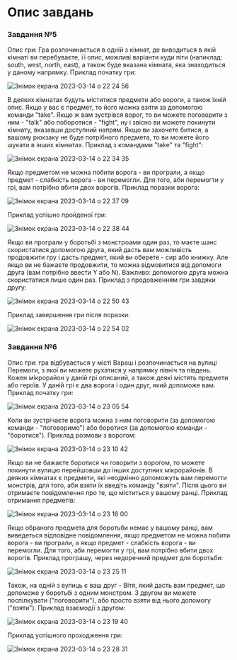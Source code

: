 # Опис завдань

### Завдання №5
Опис гри: Гра розпочинається в одній з кімнат, де виводиться в якій кімнаті ви перебуваєте, її опис, можливі варіанти куди піти (напиклад: south, west, north, east), а також буде вказана кімната, яка знаходиться у даному напрямку. 
Приклад початку гри:

![Знімок екрана 2023-03-14 о 22 24 56](https://user-images.githubusercontent.com/116551880/225127967-69034b2a-5249-4f58-93f7-ab964185b338.png)

В деяких кімнатах будуть міститися предмети або вороги, а також їхній опис. Якщо у вас є предмет, то його можна взяти за допомогою команди "take". Якщо ж вам зустрівся ворог, то ви можете поговорити з ним - "talk" або поборотися - "fight", ну і звісно ви можете покинути кімнату, вказавши доступний напрям. Якщо ви захочете битися, а вашому рюкзаку не буде потрібного предмета, то ви можете його шукати в інших кімнатах.
Приклад з командами "take" та "fight":

![Знімок екрана 2023-03-14 о 22 34 35](https://user-images.githubusercontent.com/116551880/225130000-23b71366-d800-4b66-b086-8a6de04a73ad.png)


Якщо предметом не можна побити ворога - ви програли, а якщо предмет - слабкість ворога - ви перемогли. Для того, аби перемогти у грі, вам потрібно вбити двох ворогів.
Приклад поразки ворога:

![Знімок екрана 2023-03-14 о 22 37 09](https://user-images.githubusercontent.com/116551880/225130522-82c4538c-65a5-48dc-84f0-d13decac83e8.png)

Приклад успішно пройденої гри:

![Знімок екрана 2023-03-14 о 22 38 44](https://user-images.githubusercontent.com/116551880/225130870-0af7da41-1a5e-458e-9bd7-812b6ef33be6.png)

Якщо ви програли у боротьбі з монстроами один раз, то маєте шанс скористатися допомогою друга, який дасть вам можливість продовжити гру і дасть предмет, який ви оберете - сир або книжку. Але якщо ви не бажаєте продовжити, то можна відмовитися від допомоги друга (вам потрібно ввести Y або N). Важливо: допомогою друга можна скористатися лише один раз.
Приклад з продовженням гри завдяки другу:

![Знімок екрана 2023-03-14 о 22 50 43](https://user-images.githubusercontent.com/116551880/225133184-a9877bd0-e8c3-4990-b457-828fffa1537d.png)

Приклад завершення гри після поразки:

![Знімок екрана 2023-03-14 о 22 54 02](https://user-images.githubusercontent.com/116551880/225133855-e95377fd-7408-4431-ad7b-952c86c7c451.png)


### Завдання №6
Опис гри: гра  відбувається у місті Вараш і розпочинається на вулиці Перемоги, з якої ви можете рухатися у напрямку північ та південь. Кожен мікрорайон у даній грі описаний, а також деякі містять предмети або героїв. У даній грі є два ворога і один друг, який допоможе вам.
Приклад початку гри:

![Знімок екрана 2023-03-14 о 23 05 54](https://user-images.githubusercontent.com/116551880/225136191-7dba1ca7-99e4-44fc-a62c-b4ae856b4a57.png)

Коли ви зустрічаєте ворога можна з ним поговорити (за допомогою команди - "поговоримо") або боротися (за допомогою команди - "боротися").
Приклад розмови з ворогом:

![Знімок екрана 2023-03-14 о 23 10 42](https://user-images.githubusercontent.com/116551880/225137101-74a38c05-0852-45c5-a890-59859c766404.png)

Якщо ви не бажаєте боротися чи говорити з ворогом, то можете покинути вулицю перейшовши до інших доступних мікрорайонів. В деяких кімнатах є предмети, які неодмінно допоможуть вам перемогти монстрів, для того, аби взяти їх введіть команду "взяти". Після цього ви отримаєте повідомлення про те, що міститься у вашому ранці.
Приклад отримання предметів:

![Знімок екрана 2023-03-14 о 23 16 00](https://user-images.githubusercontent.com/116551880/225138086-1360fe94-08cb-4957-b161-f18ef9b06a5f.png)

Якщо обраного предмета для боротьби немає у вашому ранці, вам виведеться відповідне повідомлення, якщо предметом не можна побити ворога - ви програли, а якщо предмет - слабкість ворога - ви перемогли. Для того, аби перемогти у грі, вам потрібно вбити двох ворогів.
Приклад програшу, через недоречний предмет для боротьби:

![Знімок екрана 2023-03-14 о 23 25 11](https://user-images.githubusercontent.com/116551880/225139875-a745b41a-448c-4f6d-92ec-3b73b05305f8.png)


Також, на одній з вулиць є ваш друг - Вітя, який дасть вам предмет, що допоможе у боротьбі з одним монстром. З другом ви можете поспілкувати ("поговорити"), або просто взяти від нього допомогу ("взяти").
Приклад взаємодії з другом:

![Знімок екрана 2023-03-14 о 23 19 40](https://user-images.githubusercontent.com/116551880/225138776-21683823-d09b-4776-98a3-5ccf6240be7f.png)

Приклад успішного проходження гри:

![Знімок екрана 2023-03-14 о 23 28 31](https://user-images.githubusercontent.com/116551880/225140791-68e55752-864b-4860-84c2-9f7fbb3ee75d.png)

